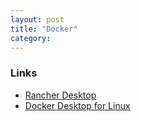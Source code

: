 ```yaml
---
layout: post
title: "Docker"
category:
---
```


### Links

- [Rancher Desktop](https://github.com/rancher-sandbox/rancher-desktop/)
- [Docker Desktop for Linux](https://github.com/docker/desktop-linux)
